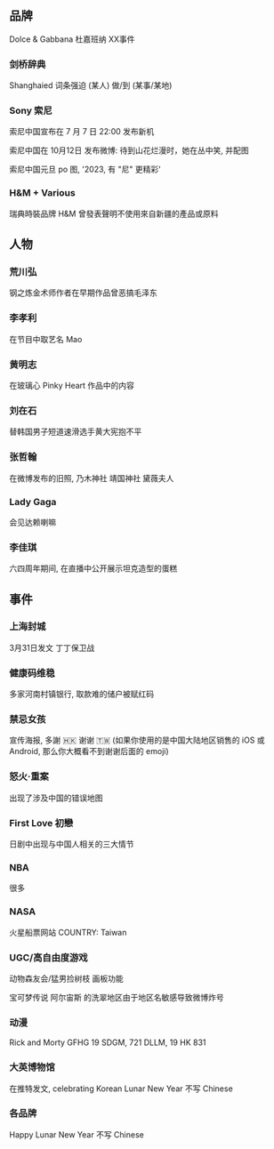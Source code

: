 
## 品牌

Dolce & Gabbana 杜嘉班纳 XX事件

### 剑桥辞典

Shanghaied 词条强迫 (某人) 做/到 (某事/某地)

### Sony 索尼

索尼中国宣布在 7 月 7 日 22:00 发布新机

索尼中国在 10月12日 发布微博: 待到山花烂漫时，她在丛中笑, 并配图

索尼中国元旦 po 图, '2023, 有 "尼" 更精彩'

### H&M + Various

瑞典時裝品牌 H&M 曾發表聲明不使用來自新疆的產品或原料

## 人物

### 荒川弘

钢之炼金术师作者在早期作品曾恶搞毛泽东

### 李孝利

在节目中取艺名 Mao

### 黄明志

在玻璃心 Pinky Heart 作品中的内容

### 刘在石

替韩国男子短道速滑选手黄大宪抱不平

### 张哲翰

在微博发布的旧照, 乃木神社 靖国神社 黛薇夫人

### Lady Gaga

会见达赖喇嘛

### 李佳琪

六四周年期间, 在直播中公开展示坦克造型的蛋糕

## 事件

### 上海封城

3月31日发文 丁丁保卫战

### 健康码维稳

多家河南村镇银行, 取款难的储户被赋红码

### 禁忌女孩

宣传海报, 多謝 🇭🇰 谢谢 🇹🇼 (如果你使用的是中国大陆地区销售的 iOS 或 Android, 那么你大概看不到谢谢后面的 emoji)

### 怒火·重案

出现了涉及中国的错误地图

### First Love 初戀

日剧中出现与中国人相关的三大情节

### NBA

很多

### NASA

火星船票网站 COUNTRY: Taiwan

### UGC/高自由度游戏

动物森友会/猛男捡树枝 画板功能

宝可梦传说 阿尔宙斯 的洗翠地区由于地区名敏感导致微博炸号

### 动漫

Rick and Morty GFHG 19 SDGM, 721 DLLM, 19 HK 831

### 大英博物馆

在推特发文, celebrating Korean Lunar New Year 不写 Chinese

### 各品牌

Happy Lunar New Year 不写 Chinese






